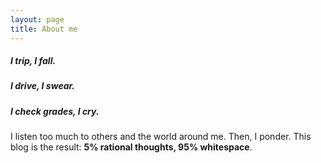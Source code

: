 ```yaml
---
layout: page
title: About me 
---
```


##### I trip, I fall.
##### I drive, I swear.
##### I check grades, I cry.

I listen too much to others and the world around me. Then, I ponder. This blog is the result: **5% rational thoughts, 95% whitespace**.
